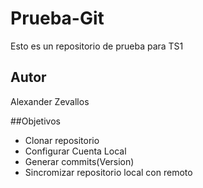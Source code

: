 # Prueba-Git
Esto es un repositorio de prueba para TS1

## Autor

Alexander Zevallos

##Objetivos

* Clonar repositorio
* Configurar Cuenta Local
* Generar commits(Version)
* Sincromizar repositorio local con remoto